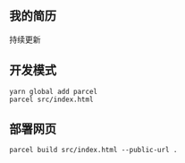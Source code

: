## 我的简历

持续更新

## 开发模式

```
yarn global add parcel
parcel src/index.html
```

## 部署网页

```
parcel build src/index.html --public-url .
```
